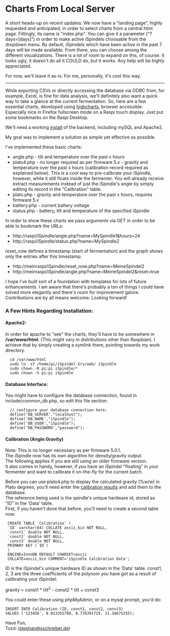 # Charts From Local Server 

A short heads-up on recent updates:
We now have a "landing page", highly requested and anticipated, in order to select charts from a central html page.
Fittingly, its name is "index.php".
You can give it a parameter ("?days=[days]") in order to make active iSpindels choosable from the dropdown menu.
By default, iSpindels which have been active in the past 7 days will be made available.
From there, you can choose among the different visualizations.
There is a lot of room to expand on this, of course.
It looks ugly, it doesn't do all it COULD do, but it works.
Any help will be highly appreciated.

For now, we'll leave it as-is. For me, personally, it's cool this way.

---------------------

While exporting CSVs or directly accessing the database via ODBC from, for example, Excel, is fine for data analysis, we'll definitely also want a quick way to take a glance at the current fermentation.
So, here are a few essential charts, developed using [highcharts](http://www.highcharts.com), browser accessible.
Especially nice in Firefox fullscreen mode on a Raspi touch display. Just put some bookmarks on the Raspi Desktop.

We'll need a working [install](../INSTALL_en.md) of the backend, including mySQL and Apache2.

My goal was to implement a solution as simple yet effective as possible.

I've implemented these basic charts:

* angle.php - tilt and temperature over the past x hours
* plato4.php - no longer required as per firmware 5.x - gravity and temperature over the past x hours (calibration record required as explained below). This is a cool way to pre-calibrate your iSpindle, however, while it still floats inside the fermenter. You will already receive extract measurements instead of just the iSpindle's angle by simply editing its record in the "Calibration" table.
* plato.php - gravity and temperature over the past x hours, requires firmware 5.x
* battery.php - current battery voltage
* status.php - battery, tilt and temperature of the specified iSpindle

In order to show these charts we pass arguments via GET in order to be able to bookmark the URLs:

* http://raspi/iSpindle/angle.php?name=MySpindle1&hours=24
* http://raspi/iSpindle/status.php?name=MySpindle2

reset_now defines a timestamp (start of fermentation) and the graph shows only the entries after this timestamp:
* http://meinraspi/iSpindle/reset_now.php?name=MeineSpindel2
* http://meinraspi/iSpindle/angle.php?name=MeineSpindel2&reset=true

I hope I've built sort of a foundation with templates for lots of future enhancements.
I am aware that there's probably a ton of things I could have solved more elegantly and there's room for improvement galore.     
Contributions are by all means welcome. Looking forward!


### A Few Hints Regarding Installation:
#### Apache2:
In order for apache to "see" the charts, they'll have to be somewhere in **/var/www/html**.
(This might vary in distributions other than Raspbian).
I achieve that by simply creating a symlink there, pointing towards my work directory.

      cd /var/www/html    
      sudo ln -sf /home/pi/iSpindel-Srv/web/ iSpindle
      sudo chown -R pi:pi iSpindle/*
      sudo chown -h pi:pi iSpindle

#### Database Interface:
You might have to configure the database connection, found in include/common_db.php, so edit this file section:

      // configure your database connection here:
      define('DB_SERVER',"localhost");
      define('DB_NAME',"iSpindle");
      define('DB_USER',"iSpindle");
      define('DB_PASSWORD',"password");

#### Calibration (Angle:Gravity)
Note: This is no longer necessary as per firmware 5.0.1.      
The iSpindle now has its own algorithm for density/gravity output.      
The following applies if you are still using an older firmware version.      
It also comes in handy, however, if you have an iSpindel "floating" in your fermenter and want to calibrate it on-the-fly for the current batch.

Before you can use plato4.php to display the calculated gravity (%w/w) in Plato degrees, you'll need enter the [calibration results](../../../docs/Calibration_en.md) and add them to the database.      
The reference being used is the spindle's unique hardware id, stored as "ID" in the 'Data' table.    
First, if you haven't done that before, you'll need to create a second table now:
     
     CREATE TABLE `Calibration` (
     `ID` varchar(64) COLLATE ascii_bin NOT NULL,
     `const1` double NOT NULL,
     `const2` double NOT NULL,
     `const3` double NOT NULL,
     PRIMARY KEY (`ID`)
     ) 
     ENGINE=InnoDB DEFAULT CHARSET=ascii 
     COLLATE=ascii_bin COMMENT='iSpindle Calibration Data';

ID is the iSpindel's unique hardware ID as shown in the 'Data' table.
const1, 2, 3 are the three coefficients of the polynom you have got as a result of calibrating your iSpindel:

gravity = const1 * tilt<sup>2</sup> - const2 * tilt + const3

You could enter these using phpMyAdmin, or on a mysql prompt, you'd do:

    INSERT INTO Calibration (ID, const1, const2, const3)
    VALUES ('123456', 0.013355798, 0.776391729, 11.34675255);

Have Fun,     
Tozzi (stephan@sschreiber.de)
